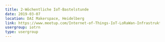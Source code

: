 ```yaml
---
title: 2-Wöchentliche IoT-Bastelstunde
date: 2019-03-07
location: DAI Makerspace, Heidelberg
link: https://www.meetup.com/Internet-of-Things-IoT-LoRaWan-Infrastruktur-4-RheinNeckar/events/cmbzlqyzfbkb/
usergroup: iotrn
type: usergroup
---
```

